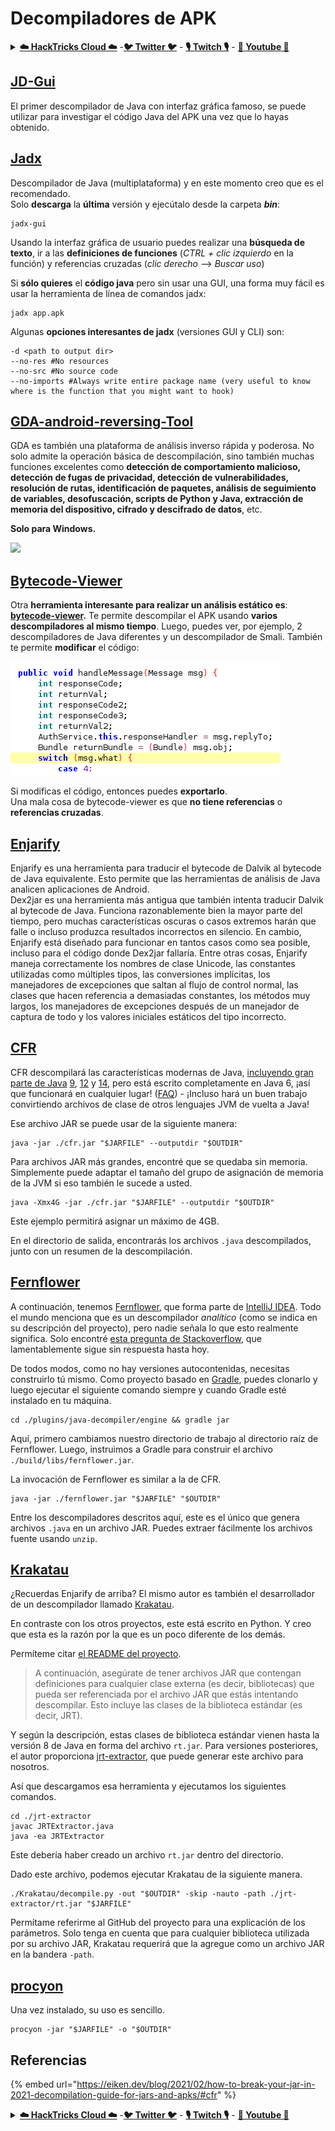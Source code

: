 # Decompiladores de APK

<details>

<summary><a href="https://cloud.hacktricks.xyz/pentesting-cloud/pentesting-cloud-methodology"><strong>☁️ HackTricks Cloud ☁️</strong></a> -<a href="https://twitter.com/hacktricks_live"><strong>🐦 Twitter 🐦</strong></a> - <a href="https://www.twitch.tv/hacktricks_live/schedule"><strong>🎙️ Twitch 🎙️</strong></a> - <a href="https://www.youtube.com/@hacktricks_LIVE"><strong>🎥 Youtube 🎥</strong></a></summary>

* ¿Trabajas en una **empresa de ciberseguridad**? ¿Quieres ver tu **empresa anunciada en HackTricks**? ¿O quieres tener acceso a la **última versión de PEASS o descargar HackTricks en PDF**? ¡Consulta los [**PLANES DE SUSCRIPCIÓN**](https://github.com/sponsors/carlospolop)!
* Descubre [**The PEASS Family**](https://opensea.io/collection/the-peass-family), nuestra colección exclusiva de [**NFTs**](https://opensea.io/collection/the-peass-family)
* Obtén el [**swag oficial de PEASS y HackTricks**](https://peass.creator-spring.com)
* **Únete al** [**💬**](https://emojipedia.org/speech-balloon/) [**grupo de Discord**](https://discord.gg/hRep4RUj7f) o al [**grupo de telegram**](https://t.me/peass) o **sígueme** en **Twitter** [**🐦**](https://github.com/carlospolop/hacktricks/tree/7af18b62b3bdc423e11444677a6a73d4043511e9/\[https:/emojipedia.org/bird/README.md)[**@carlospolopm**](https://twitter.com/hacktricks\_live)**.**
* **Comparte tus trucos de hacking enviando PR al** [**repositorio de hacktricks**](https://github.com/carlospolop/hacktricks) **y al** [**repositorio de hacktricks-cloud**](https://github.com/carlospolop/hacktricks-cloud).

</details>

## [JD-Gui](https://github.com/java-decompiler/jd-gui)

El primer descompilador de Java con interfaz gráfica famoso, se puede utilizar para investigar el código Java del APK una vez que lo hayas obtenido.

## [Jadx](https://github.com/skylot/jadx)

Descompilador de Java (multiplataforma) y en este momento creo que es el recomendado.\
Solo **descarga** la **última** versión y ejecútalo desde la carpeta _**bin**_:
```
jadx-gui
```
Usando la interfaz gráfica de usuario puedes realizar una **búsqueda de texto**, ir a las **definiciones de funciones** (_CTRL + clic izquierdo_ en la función) y referencias cruzadas (_clic derecho_ --> _Buscar uso_)

Si **sólo quieres** el **código java** pero sin usar una GUI, una forma muy fácil es usar la herramienta de línea de comandos jadx:
```
jadx app.apk
```
Algunas **opciones interesantes de jadx** (versiones GUI y CLI) son:
```
-d <path to output dir>
--no-res #No resources
--no-src #No source code
--no-imports #Always write entire package name (very useful to know where is the function that you might want to hook)
```
## [GDA-android-reversing-Tool](https://github.com/charles2gan/GDA-android-reversing-Tool)

GDA es también una plataforma de análisis inverso rápida y poderosa. No solo admite la operación básica de descompilación, sino también muchas funciones excelentes como **detección de comportamiento malicioso, detección de fugas de privacidad, detección de vulnerabilidades, resolución de rutas, identificación de paquetes, análisis de seguimiento de variables, desofuscación, scripts de Python y Java, extracción de memoria del dispositivo, cifrado y descifrado de datos**, etc.

**Solo para Windows.**

![](<../../.gitbook/assets/image (207) (1) (1).png>)

## [Bytecode-Viewer](https://github.com/Konloch/bytecode-viewer/releases)

Otra **herramienta interesante para realizar un análisis estático es**: [**bytecode-viewer**](https://github.com/Konloch/bytecode-viewer/releases)**.** Te permite descompilar el APK usando **varios descompiladores al mismo tiempo**. Luego, puedes ver, por ejemplo, 2 descompiladores de Java diferentes y un descompilador de Smali. También te permite **modificar** el código:

![](<../../.gitbook/assets/image (82).png>)

Si modificas el código, entonces puedes **exportarlo**.\
Una mala cosa de bytecode-viewer es que **no tiene referencias** o **referencias cruzadas**.

## [**Enjarify**](https://github.com/Storyyeller/enjarify)

Enjarify es una herramienta para traducir el bytecode de Dalvik al bytecode de Java equivalente. Esto permite que las herramientas de análisis de Java analicen aplicaciones de Android.\
Dex2jar es una herramienta más antigua que también intenta traducir Dalvik al bytecode de Java. Funciona razonablemente bien la mayor parte del tiempo, pero muchas características oscuras o casos extremos harán que falle o incluso produzca resultados incorrectos en silencio. En cambio, Enjarify está diseñado para funcionar en tantos casos como sea posible, incluso para el código donde Dex2jar fallaría. Entre otras cosas, Enjarify maneja correctamente los nombres de clase Unicode, las constantes utilizadas como múltiples tipos, las conversiones implícitas, los manejadores de excepciones que saltan al flujo de control normal, las clases que hacen referencia a demasiadas constantes, los métodos muy largos, los manejadores de excepciones después de un manejador de captura de todo y los valores iniciales estáticos del tipo incorrecto.

## [CFR](https://github.com/leibnitz27/cfr)

CFR descompilará las características modernas de Java, [incluyendo gran parte de Java](https://www.benf.org/other/cfr/java9observations.html) [9](https://github.com/leibnitz27/cfr/blob/master/java9stringconcat.html), [12](https://www.benf.org/other/cfr/switch\_expressions.html) y [14](https://www.benf.org/other/cfr/java14instanceof\_pattern), pero está escrito completamente en Java 6, ¡así que funcionará en cualquier lugar! ([FAQ](https://www.benf.org/other/cfr/faq.html)) - ¡Incluso hará un buen trabajo convirtiendo archivos de clase de otros lenguajes JVM de vuelta a Java!

Ese archivo JAR se puede usar de la siguiente manera:
```
java -jar ./cfr.jar "$JARFILE" --outputdir "$OUTDIR"
```
Para archivos JAR más grandes, encontré que se quedaba sin memoria. Simplemente puede adaptar el tamaño del grupo de asignación de memoria de la JVM si eso también le sucede a usted.
```
java -Xmx4G -jar ./cfr.jar "$JARFILE" --outputdir "$OUTDIR"
```
Este ejemplo permitirá asignar un máximo de 4GB.

En el directorio de salida, encontrarás los archivos `.java` descompilados, junto con un resumen de la descompilación.

## [Fernflower](https://github.com/JetBrains/intellij-community/tree/master/plugins/java-decompiler/engine)

A continuación, tenemos [Fernflower](https://github.com/JetBrains/intellij-community/tree/master/plugins/java-decompiler/engine), que forma parte de [IntelliJ IDEA](https://www.jetbrains.com/idea/). Todo el mundo menciona que es un descompilador _analítico_ (como se indica en su descripción del proyecto), pero nadie señala lo que esto realmente significa. Solo encontré [esta pregunta de Stackoverflow](https://stackoverflow.com/q/62298929), que lamentablemente sigue sin respuesta hasta hoy.

De todos modos, como no hay versiones autocontenidas, necesitas construirlo tú mismo. Como proyecto basado en [Gradle](https://gradle.org), puedes clonarlo y luego ejecutar el siguiente comando siempre y cuando Gradle esté instalado en tu máquina.
```
cd ./plugins/java-decompiler/engine && gradle jar
```
Aquí, primero cambiamos nuestro directorio de trabajo al directorio raíz de Fernflower. Luego, instruimos a Gradle para construir el archivo `./build/libs/fernflower.jar`.

La invocación de Fernflower es similar a la de CFR.
```
java -jar ./fernflower.jar "$JARFILE" "$OUTDIR"
```
Entre los descompiladores descritos aquí, este es el único que genera archivos `.java` en un archivo JAR. Puedes extraer fácilmente los archivos fuente usando `unzip`.

## [Krakatau](https://github.com/Storyyeller/Krakatau)

¿Recuerdas Enjarify de arriba? El mismo autor es también el desarrollador de un descompilador llamado [Krakatau](https://github.com/Storyyeller/Krakatau).

En contraste con los otros proyectos, este está escrito en Python. Y creo que esta es la razón por la que es un poco diferente de los demás.

Permíteme citar [el README del proyecto](https://github.com/Storyyeller/Krakatau/blob/master/README.md).

> A continuación, asegúrate de tener archivos JAR que contengan definiciones para cualquier clase externa (es decir, bibliotecas) que pueda ser referenciada por el archivo JAR que estás intentando descompilar. Esto incluye las clases de la biblioteca estándar (es decir, JRT).

Y según la descripción, estas clases de biblioteca estándar vienen hasta la versión 8 de Java en forma del archivo `rt.jar`. Para versiones posteriores, el autor proporciona [jrt-extractor](https://github.com/Storyyeller/jrt-extractor), que puede generar este archivo para nosotros.

Así que descargamos esa herramienta y ejecutamos los siguientes comandos.
```
cd ./jrt-extractor
javac JRTExtractor.java
java -ea JRTExtractor
```
Este debería haber creado un archivo `rt.jar` dentro del directorio.

Dado este archivo, podemos ejecutar Krakatau de la siguiente manera.
```
./Krakatau/decompile.py -out "$OUTDIR" -skip -nauto -path ./jrt-extractor/rt.jar "$JARFILE"
```
Permítame referirme al GitHub del proyecto para una explicación de los parámetros. Solo tenga en cuenta que para cualquier biblioteca utilizada por su archivo JAR, Krakatau requerirá que la agregue como un archivo JAR en la bandera `-path`.

## [procyon](https://github.com/mstrobel/procyon)

Una vez instalado, su uso es sencillo.
```
procyon -jar "$JARFILE" -o "$OUTDIR"
```
## Referencias

{% embed url="https://eiken.dev/blog/2021/02/how-to-break-your-jar-in-2021-decompilation-guide-for-jars-and-apks/#cfr" %}

<details>

<summary><a href="https://cloud.hacktricks.xyz/pentesting-cloud/pentesting-cloud-methodology"><strong>☁️ HackTricks Cloud ☁️</strong></a> -<a href="https://twitter.com/hacktricks_live"><strong>🐦 Twitter 🐦</strong></a> - <a href="https://www.twitch.tv/hacktricks_live/schedule"><strong>🎙️ Twitch 🎙️</strong></a> - <a href="https://www.youtube.com/@hacktricks_LIVE"><strong>🎥 Youtube 🎥</strong></a></summary>

* ¿Trabajas en una **empresa de ciberseguridad**? ¿Quieres ver tu **empresa anunciada en HackTricks**? ¿O quieres tener acceso a la **última versión de PEASS o descargar HackTricks en PDF**? ¡Consulta los [**PLANES DE SUSCRIPCIÓN**](https://github.com/sponsors/carlospolop)!
* Descubre [**The PEASS Family**](https://opensea.io/collection/the-peass-family), nuestra colección exclusiva de [**NFTs**](https://opensea.io/collection/the-peass-family)
* Obtén el [**swag oficial de PEASS y HackTricks**](https://peass.creator-spring.com)
* **Únete al** [**💬**](https://emojipedia.org/speech-balloon/) **grupo de Discord** o al [**grupo de telegram**](https://t.me/peass) o **sígueme en** **Twitter** [**🐦**](https://github.com/carlospolop/hacktricks/tree/7af18b62b3bdc423e11444677a6a73d4043511e9/\[https:/emojipedia.org/bird/README.md)[**@carlospolopm**](https://twitter.com/hacktricks\_live)**.**
* **Comparte tus trucos de hacking enviando PR al** [**repositorio de hacktricks**](https://github.com/carlospolop/hacktricks) **y al** [**repositorio de hacktricks-cloud**](https://github.com/carlospolop/hacktricks-cloud).

</details>
